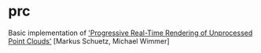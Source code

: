 # prc

Basic implementation of ['Progressive Real-Time Rendering of Unprocessed Point Clouds'](https://www.cg.tuwien.ac.at/research/publications/2018/schuetz-2018-PPC/schuetz-2018-PPC-abstract.pdf) [Markus Schuetz, Michael Wimmer]
